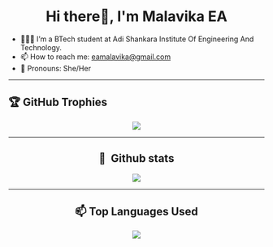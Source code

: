 
<h1 align="center">Hi there👋, I'm Malavika EA </h1>

- 👩🏻‍💻 I’m a BTech student at Adi Shankara Institute Of Engineering And Technology.
- 📫 How to reach me: eamalavika@gmail.com 
- 🌝 Pronouns: She/Her

 <hr/>
 


  
## 🏆 GitHub Trophies
<div align="center">
 
![](https://github-profile-trophy.vercel.app/?username=malavikaea&theme=radical&no-frame=false&no-bg=true&margin-w=4)

</div>
<hr/>

<div align="center">


 ## 🧰 &nbsp;Github stats
<div align="center">
 
![](https://github-readme-stats-alpha-snowy-32.vercel.app/api?username=malavikaea&theme=merko&hide_border=false&include_all_commits=true&count_private=true)<br/>
</div>
<hr/>

##  📫 Top Languages Used

<div align="center">
 
![](https://github-readme-stats-alpha-snowy-32.vercel.app/api/top-langs/?username=malavikaea&theme=merko&hide_border=false&include_all_commits=true&count_private=true&layout=compact&langs_count=8)

</div>
</div>

